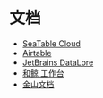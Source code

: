 # 文档

<div id = "首"></div>
<script src = "../js/首.js"></script>

* [SeaTable Cloud](https://cloud.seatable.cn/)
* [Airtable](https://airtable.com/)
* [JetBrains DataLore](https://datalore.jetbrains.com/)
* [和鲸 工作台](https://www.heywhale.com/mw/workspace/project)
* [金山文档](https://www.kdocs.cn/)
